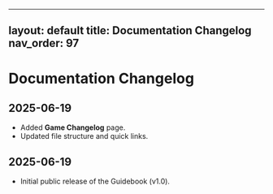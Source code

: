 
---
layout: default
title: Documentation Changelog
nav_order: 97
---
# Documentation Changelog

## 2025-06-19
* Added **Game Changelog** page.
* Updated file structure and quick links.

## 2025-06-19
* Initial public release of the Guidebook (v1.0).
